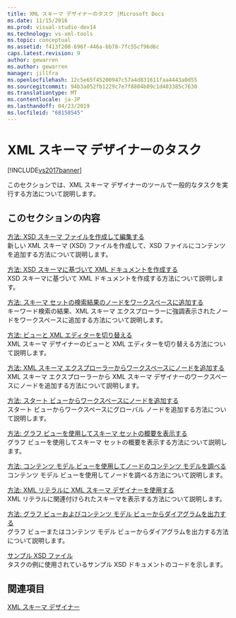 ```yaml
---
title: XML スキーマ デザイナーのタスク |Microsoft Docs
ms.date: 11/15/2016
ms.prod: visual-studio-dev14
ms.technology: vs-xml-tools
ms.topic: conceptual
ms.assetid: f413f208-696f-446a-bb78-7fc55cf96d6c
caps.latest.revision: 9
author: gewarren
ms.author: gewarren
manager: jillfra
ms.openlocfilehash: 12c5e65f45200947c57a4d831611faa4443a0d55
ms.sourcegitcommit: 94b3a052fb1229c7e7f8804b09c1d403385c7630
ms.translationtype: MT
ms.contentlocale: ja-JP
ms.lasthandoff: 04/23/2019
ms.locfileid: "68158545"
---
```

# <a name="xml-schema-designer-tasks"></a>XML スキーマ デザイナーのタスク
[!INCLUDE[vs2017banner](../includes/vs2017banner.md)]

このセクションでは、XML スキーマ デザイナーのツールで一般的なタスクを実行する方法について説明します。  
  
## <a name="in-this-section"></a>このセクションの内容  
 [方法: XSD スキーマ ファイルを作成して編集する](../xml-tools/how-to-create-and-edit-an-xsd-schema-file.md)  
 新しい XML スキーマ (XSD) ファイルを作成して、XSD ファイルにコンテンツを追加する方法について説明します。  
  
 [方法: XSD スキーマに基づいて XML ドキュメントを作成する](../xml-tools/how-to-create-an-xml-document-based-on-an-xsd-schema.md)  
 XSD スキーマに基づいて XML ドキュメントを作成する方法について説明します。  
  
 [方法: スキーマ セットの検索結果のノードをワークスペースに追加する](../xml-tools/how-to-add-schema-set-search-result-nodes-to-the-workspace.md)  
 キーワード検索の結果、XML スキーマ エクスプローラーに強調表示されたノードをワークスペースに追加する方法について説明します。  
  
 [方法: ビューと XML エディターを切り替える](../xml-tools/how-to-switch-between-views-and-the-xml-editor.md)  
 XML スキーマ デザイナーのビューと XML エディターを切り替える方法について説明します。  
  
 [方法: XML スキーマ エクスプローラーからワークスペースにノードを追加する](../xml-tools/how-to-add-nodes-to-the-workspace-from-the-xml-schema-explorer.md)  
 XML スキーマ エクスプローラーから XML スキーマ デザイナーのワークスペースにノードを追加する方法について説明します。  
  
 [方法: スタート ビューからワークスペースにノードを追加する](../xml-tools/how-to-add-nodes-to-the-workspace-from-the-start-view.md)  
 スタート ビューからワークスペースにグローバル ノードを追加する方法について説明します。  
  
 [方法: グラフ ビューを使用してスキーマ セットの概要を表示する](../xml-tools/how-to-get-an-overview-of-a-schema-set-using-the-graph-view.md)  
 グラフ ビューを使用してスキーマ セットの概要を表示する方法について説明します。  
  
 [方法: コンテンツ モデル ビューを使用してノードのコンテンツ モデルを調べる](../xml-tools/how-to-examine-the-content-model-of-nodes-using-the-content-model-view.md)  
 コンテンツ モデル ビューを使用してノードを調べる方法について説明します。  
  
 [方法: XML リテラルに XML スキーマ デザイナーを使用する](../xml-tools/how-to-use-the-xml-schema-designer-with-xml-literals.md)  
 XML リテラルに関連付けられたスキーマを表示する方法について説明します。  
  
 [方法: グラフ ビューおよびコンテンツ モデル ビューからダイアグラムを出力する](../xml-tools/how-to-print-diagrams-from-the-graph-view-and-the-content-model-view.md)  
 グラフ ビューまたはコンテンツ モデル ビューからダイアグラムを出力する方法について説明します。  
  
 [サンプル XSD ファイル](../xml-tools/sample-xsd-files.md)  
 タスクの例に使用されているサンプル XSD ドキュメントのコードを示します。  
  
## <a name="see-also"></a>関連項目  
 [XML スキーマ デザイナー](../xml-tools/xml-schema-designer.md)
